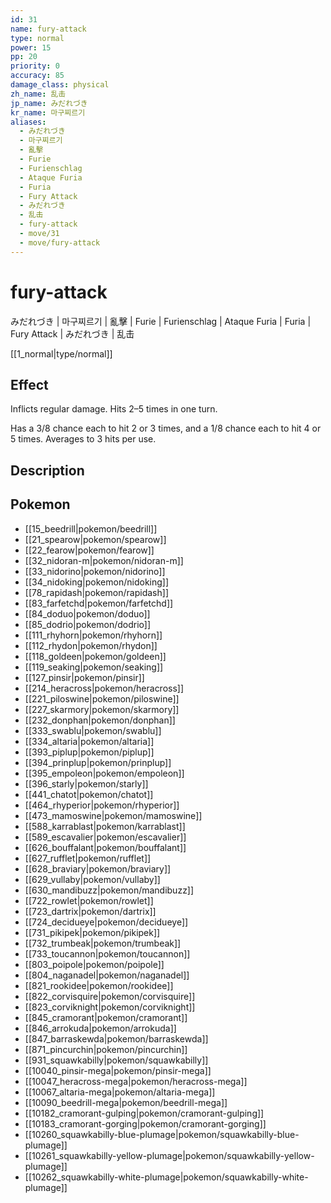 ```yaml
---
id: 31
name: fury-attack
type: normal
power: 15
pp: 20
priority: 0
accuracy: 85
damage_class: physical
zh_name: 乱击
jp_name: みだれづき
kr_name: 마구찌르기
aliases:
  - みだれづき
  - 마구찌르기
  - 亂擊
  - Furie
  - Furienschlag
  - Ataque Furia
  - Furia
  - Fury Attack
  - みだれづき
  - 乱击
  - fury-attack
  - move/31
  - move/fury-attack
---
```

# fury-attack
    
みだれづき | 마구찌르기 | 亂擊 | Furie | Furienschlag | Ataque Furia | Furia | Fury Attack | みだれづき | 乱击

[[1_normal|type/normal]]

## Effect

Inflicts regular damage.  Hits 2–5 times in one turn.

Has a 3/8 chance each to hit 2 or 3 times, and a 1/8 chance each to hit 4 or 5 times.  Averages to 3 hits per use.

## Description



## Pokemon

- [[15_beedrill|pokemon/beedrill]]
- [[21_spearow|pokemon/spearow]]
- [[22_fearow|pokemon/fearow]]
- [[32_nidoran-m|pokemon/nidoran-m]]
- [[33_nidorino|pokemon/nidorino]]
- [[34_nidoking|pokemon/nidoking]]
- [[78_rapidash|pokemon/rapidash]]
- [[83_farfetchd|pokemon/farfetchd]]
- [[84_doduo|pokemon/doduo]]
- [[85_dodrio|pokemon/dodrio]]
- [[111_rhyhorn|pokemon/rhyhorn]]
- [[112_rhydon|pokemon/rhydon]]
- [[118_goldeen|pokemon/goldeen]]
- [[119_seaking|pokemon/seaking]]
- [[127_pinsir|pokemon/pinsir]]
- [[214_heracross|pokemon/heracross]]
- [[221_piloswine|pokemon/piloswine]]
- [[227_skarmory|pokemon/skarmory]]
- [[232_donphan|pokemon/donphan]]
- [[333_swablu|pokemon/swablu]]
- [[334_altaria|pokemon/altaria]]
- [[393_piplup|pokemon/piplup]]
- [[394_prinplup|pokemon/prinplup]]
- [[395_empoleon|pokemon/empoleon]]
- [[396_starly|pokemon/starly]]
- [[441_chatot|pokemon/chatot]]
- [[464_rhyperior|pokemon/rhyperior]]
- [[473_mamoswine|pokemon/mamoswine]]
- [[588_karrablast|pokemon/karrablast]]
- [[589_escavalier|pokemon/escavalier]]
- [[626_bouffalant|pokemon/bouffalant]]
- [[627_rufflet|pokemon/rufflet]]
- [[628_braviary|pokemon/braviary]]
- [[629_vullaby|pokemon/vullaby]]
- [[630_mandibuzz|pokemon/mandibuzz]]
- [[722_rowlet|pokemon/rowlet]]
- [[723_dartrix|pokemon/dartrix]]
- [[724_decidueye|pokemon/decidueye]]
- [[731_pikipek|pokemon/pikipek]]
- [[732_trumbeak|pokemon/trumbeak]]
- [[733_toucannon|pokemon/toucannon]]
- [[803_poipole|pokemon/poipole]]
- [[804_naganadel|pokemon/naganadel]]
- [[821_rookidee|pokemon/rookidee]]
- [[822_corvisquire|pokemon/corvisquire]]
- [[823_corviknight|pokemon/corviknight]]
- [[845_cramorant|pokemon/cramorant]]
- [[846_arrokuda|pokemon/arrokuda]]
- [[847_barraskewda|pokemon/barraskewda]]
- [[871_pincurchin|pokemon/pincurchin]]
- [[931_squawkabilly|pokemon/squawkabilly]]
- [[10040_pinsir-mega|pokemon/pinsir-mega]]
- [[10047_heracross-mega|pokemon/heracross-mega]]
- [[10067_altaria-mega|pokemon/altaria-mega]]
- [[10090_beedrill-mega|pokemon/beedrill-mega]]
- [[10182_cramorant-gulping|pokemon/cramorant-gulping]]
- [[10183_cramorant-gorging|pokemon/cramorant-gorging]]
- [[10260_squawkabilly-blue-plumage|pokemon/squawkabilly-blue-plumage]]
- [[10261_squawkabilly-yellow-plumage|pokemon/squawkabilly-yellow-plumage]]
- [[10262_squawkabilly-white-plumage|pokemon/squawkabilly-white-plumage]]

